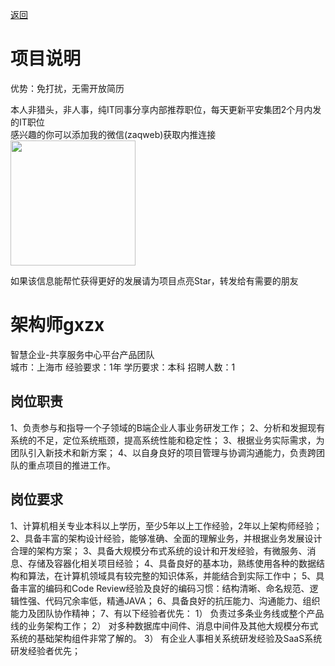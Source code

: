 [返回](../)

# 项目说明

优势：免打扰，无需开放简历

本人非猎头，非人事，纯IT同事分享内部推荐职位，每天更新平安集团2个月内发的IT职位  
感兴趣的你可以添加我的微信(zaqweb)获取内推连接  
<img src="https://github.com/zaqweb/PA-IT-JOBS/blob/master/WechatICode.jpeg"  height="200" width="200">

如果该信息能帮忙获得更好的发展请为项目点亮Star，转发给有需要的朋友

# 架构师gxzx
智慧企业-共享服务中心平台产品团队  
城市：上海市 经验要求：1年 学历要求：本科  招聘人数：1

## 岗位职责
1、负责参与和指导一个子领域的B端企业人事业务研发工作；
2、分析和发掘现有系统的不足，定位系统瓶颈，提高系统性能和稳定性；
3、根据业务实际需求，为团队引入新技术和新方案；
4、以自身良好的项目管理与协调沟通能力，负责跨团队的重点项目的推进工作。

## 岗位要求
1、计算机相关专业本科以上学历，至少5年以上工作经验，2年以上架构师经验；
2、具备丰富的架构设计经验，能够准确、全面的理解业务，并根据业务发展设计合理的架构方案；
3、具备大规模分布式系统的设计和开发经验，有微服务、消息、存储及容器化相关项目经验；
4、具备良好的基本功，熟练使用各种的数据结构和算法，在计算机领域具有较完整的知识体系，并能结合到实际工作中；
5、具备丰富的编码和Code Review经验及良好的编码习惯：结构清晰、命名规范、逻辑性强、代码冗余率低，精通JAVA；
6、具备良好的抗压能力、沟通能力、组织能力及团队协作精神；
7、有以下经验者优先：
       1） 负责过多条业务线或整个产品线的业务架构工作；
       2） 对多种数据库中间件、消息中间件及其他大规模分布式系统的基础架构组件非常了解的。
       3） 有企业人事相关系统研发经验及SaaS系统研发经验者优先；




